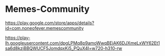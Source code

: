 # Memes-Community

https://play.google.com/store/apps/details?id=com.noneofever.memescommunity

https://play-lh.googleusercontent.com/dpgLPMq8p9amoWwqBEjAK6DJXmeLxWY62Et1sa6d8kzjBBQWUCF5JomdqxKi5_PQuX4I=w720-h310-rw
